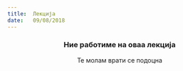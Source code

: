 ```yaml
---
title:  Лекција
date:   09/08/2018
---
```


### <center>Ние работиме на оваа лекција</center>
<center>Те молам врати се подоцна</center>